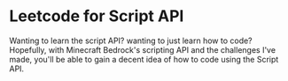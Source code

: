 # Leetcode for Script API

Wanting to learn the script API? wanting to just learn how to code? 
Hopefully, with Minecraft Bedrock's scripting API and the challenges 
I've made, you'll be able to gain a decent idea of how to code using 
the Script API.

